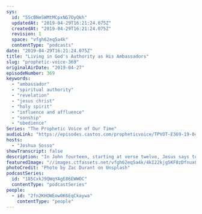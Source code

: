 ```yaml
---
sys:
  id: "5ScBNeSWMtMCpxNG7OyQkh"
  updatedAt: "2019-04-29T16:21:24.075Z"
  createdAt: "2019-04-29T16:21:24.075Z"
  revision: 1
  space: "vfgh62eq5a4k"
  contentType: "podcasts"
date: "2019-04-29T16:21:24.075Z"
title: "Living in God's Authority as His Ambassadors"
slug: "prophetic-voice-369"
originalAirDate: "2019-04-27"
episodeNumber: 369
keywords:
  - "ambassador"
  - "spiritual authority"
  - "revelation"
  - "jesus christ"
  - "holy spirit"
  - "influence and affluence"
  - "sonship"
  - "obedience"
Series: "The Prophetic Voice of Our Time"
audioLink: "https://episodes.castos.com/propheticvoice/TPVOT-E369-19-04-27-28-Living-in-God-s-Authority-as-His-Ambassadors.mp3"
hosts:
  - "Joshua Sosso"
showTranscript: false
description: "In John fourteen, starting at verse twelve, Jesus says to his disciples, “Very truly I tell you, whoever believes in me will do the works that I have been doing and they will do even greater things than these because I am going to the Father and I will do whatever you ask in my name so that the Father may be glorified in the Son. You may ask me for anything in my name and I will do it.” So we have to take on that mindset that not only can we do the same that Jesus did but he expects us to do even greater than he did. Now that’s truly a revelation that sometimes can be hard to deal with in our own flesh and our own mind, “God, how am I supposed to do even greater than Jesus?” right? Cause Jesus is perfect. But because of the sacrifice...  "
featuredImage: "//images.ctfassets.net/vfgh62eq5a4k/4kI22kjg5KF8zDfnux0Blj/f06464fc510536d91afb7eb240a10e83/zac-durant-302752-unsplash.jpg"
photoCredit: "Photo by Zac Durant on Unsplash"
podcastSeries:
  id: "185CxkJ9QWqYAgE86EWWOC"
  contentType: "podcastSeries"
people:
  - id: "2fn2KHOWEow0K6EqCkaywa"
    contentType: "people"
---
```

